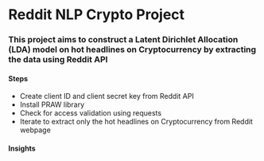 # Reddit NLP Crypto Project

### This project aims to construct a Latent Dirichlet Allocation (LDA) model on hot headlines on Cryptocurrency by extracting the data using Reddit API

#### Steps 
* Create client ID and client secret key from Reddit API
* Install PRAW library
* Check for access validation using requests
* Iterate to extract only the hot headlines on Cryptocurrency from Reddit webpage

#### Insights
